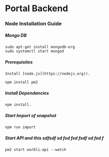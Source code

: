 # Portal Backend

### Node Installation Guide

##### Mongo DB

``` 
sudo apt-get install mongodb-org
sudo systemctl start mongod
```

##### Prerequisites

    Install [node.js](https://nodejs.org)).

    npm install pm2

##### Install Dependancies

    npm install.

##### Start Import of snapshot

    npm run import

##### Start API and this sdfsdf sd fsd fsd fsdf sd fsd f

    pm2 start worbli-api --watch



